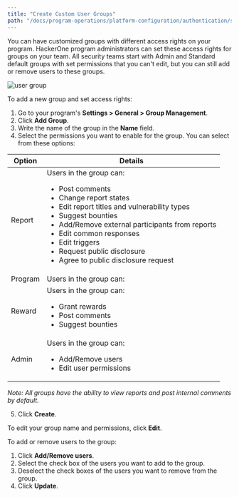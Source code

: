 ```yaml
---
title: "Create Custom User Groups"
path: "/docs/program-operations/platform-configuration/authentication/sso-via-saml"
---
```


You can have customized groups with different access rights on your program. HackerOne program administrators can set these access rights for groups on your team. All security teams start with Admin and Standard default groups with set permissions that you can't edit, but you can still add or remove users to these groups. 

![user group](https://github.com/Hacker0x01/docs.hackerone.com/blob/master/docs/program-operations/platform-configuration/images/user-group.png?raw=true)

To add a new group and set access rights:
1. Go to your program's **Settings > General > Group Management**. 
2. Click **Add Group**.
3. Write the name of the group in the **Name** field. 
4. Select the permissions you want to enable for the group. You can select from these options:

Option | Details
------ | ------
Report | Users in the group can: <ul><li>Post comments</li><li>Change report states</li><li>Edit report titles and vulnerability types</li><li>Suggest bounties</li><li>Add/Remove external participants from reports</li><li>Edit common responses</li><li>Edit triggers</li><li>Request public disclosure</li><li>Agree to public disclosure request</li>
Program | Users in the group can: 
Reward | Users in the group can: <ul><li>Grant rewards</li><li>Post comments</li><li>Suggest bounties</li>
Admin | Users in the group can: <ul><li>Add/Remove users</li><li>Edit user permissions</li>

*Note: All groups have the ability to view reports and post internal comments by default.* 

5. Click **Create**. 

To edit your group name and permissions, click **Edit**.

To add or remove users to the group:
1. Click **Add/Remove users**.
2. Select the check box of the users you want to add to the group.
3. Deselect the check boxes of the users you want to remove from the group. 
3. Click **Update**.  
